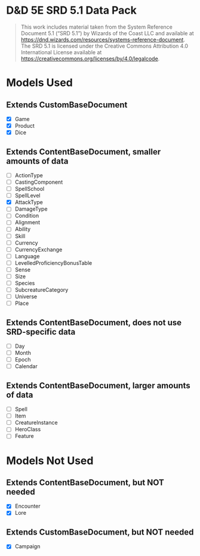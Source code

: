 # D&D 5E SRD 5.1 Data Pack

> This work includes material taken from the System Reference Document 5.1 (“SRD 5.1”) by Wizards of 
the Coast LLC and available at https://dnd.wizards.com/resources/systems-reference-document. The 
SRD 5.1 is licensed under the Creative Commons Attribution 4.0 International License available at 
https://creativecommons.org/licenses/by/4.0/legalcode.

# Models Used

## Extends CustomBaseDocument

- [x] Game
- [x] Product
- [x] Dice

## Extends ContentBaseDocument, smaller amounts of data 

- [ ] ActionType
- [ ] CastingComponent
- [ ] SpellSchool
- [ ] SpellLevel
- [x] AttackType
- [ ] DamageType
- [ ] Condition
- [ ] Alignment
- [ ] Ability
- [ ] Skill
- [ ] Currency
- [ ] CurrencyExchange
- [ ] Language
- [ ] LevelledProficiencyBonusTable
- [ ] Sense
- [ ] Size
- [ ] Species
- [ ] SubcreatureCategory
- [ ] Universe
- [ ] Place

## Extends ContentBaseDocument, does not use SRD-specific data

- [ ] Day
- [ ] Month
- [ ] Epoch
- [ ] Calendar

## Extends ContentBaseDocument, larger amounts of data 

- [ ] Spell 
- [ ] Item
- [ ] CreatureInstance
- [ ] HeroClass
- [ ] Feature

# Models Not Used

## Extends ContentBaseDocument, but NOT needed

- [x] Encounter
- [x] Lore

## Extends CustomBaseDocument, but NOT needed

- [x] Campaign